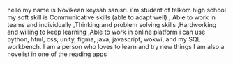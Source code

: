 hello my name is Novikean keysah sanisri. i'm student of telkom high school 
my soft skill is Communicative skills (able to adapt well) , Able to work in teams and individually ,Thinking and problem solving skills ,Hardworking and willing to keep learning ,Able to work in online platform
i can use python, html, css, unity, figma, java, javascript, wokwi, and my SQL workbench.
I am a person who loves to learn and try new things
I am also a novelist in one of the reading apps
